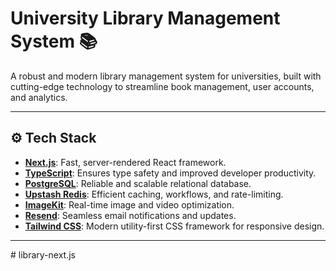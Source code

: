 # University Library Management System 📚

A robust and modern library management system for universities, built with cutting-edge technology to streamline book management, user accounts, and analytics.

---

## ⚙️ Tech Stack

- **[Next.js](https://nextjs.org/)**: Fast, server-rendered React framework.
- **[TypeScript](https://www.typescriptlang.org/)**: Ensures type safety and improved developer productivity.
- **[PostgreSQL](https://www.postgresql.org/)**: Reliable and scalable relational database.
- **[Upstash Redis](https://upstash.com/)**: Efficient caching, workflows, and rate-limiting.
- **[ImageKit](https://imagekit.io/)**: Real-time image and video optimization.
- **[Resend](https://resend.com/)**: Seamless email notifications and updates.
- **[Tailwind CSS](https://tailwindcss.com/)**: Modern utility-first CSS framework for responsive design.

---
#   l i b r a r y - n e x t . j s  
 